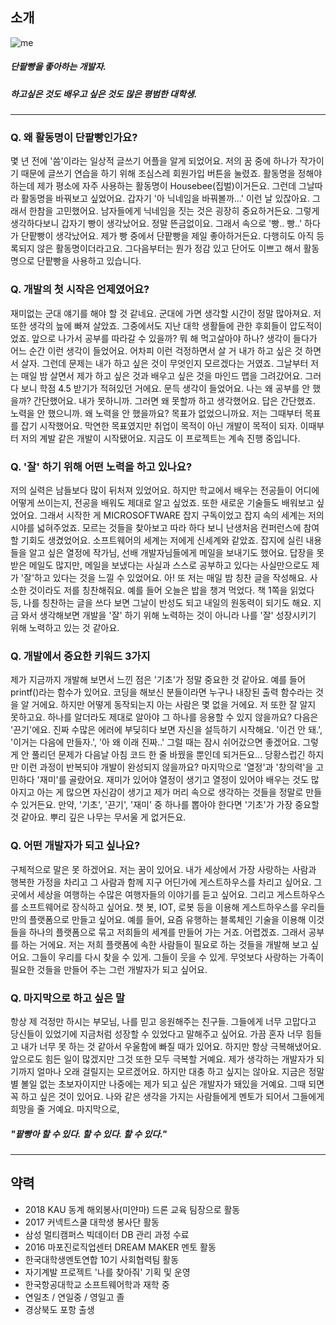 ## 소개

![me](http://Danpatpang.github.io/assets/img/me.jpg)

##### 단팥빵을 좋아하는 개발자.
##### 하고싶은 것도 배우고 싶은 것도 많은 평범한 대학생.

_ _ _ 

### Q. 왜 활동명이 단팥빵인가요?

몇 년 전에 '씀'이라는 일상적 글쓰기 어플을 알게 되었어요. 저의 꿈 중에 하나가 작가이기 때문에 글쓰기 연습을 하기 위해 조심스레 회원가입 버튼을 눌렸죠. 활동명을 정해야 하는데 제가 평소에 자주 사용하는 활동명이 Housebee(집벌)이거든요. 그런데 그날따라 활동명을 바꿔보고 싶었어요. 갑자기 '아 닉네임을 바꿔볼까...' 이런 날 있잖아요. 그래서 한참을 고민했어요. 남자들에게 닉네임을 짓는 것은 굉장히 중요하거든요. 그렇게 생각하다보니 갑자기 빵이 생각났어요. 정말 뜬금없이요. 그래서 속으로 '빵.. 빵..' 하다가 단팥빵이 생각났어요. 제가 빵 중에서 단팥빵을 제일 좋아하거든요. 다행히도 아직 등록되지 않은 활동명이더라고요. 그다음부터는 뭔가 정감 있고 단어도 이쁘고 해서 활동명으로 단팥빵을 사용하고 있습니다.

### Q. 개발의 첫 시작은 언제였어요?

재미없는 군대 얘기를 해야 할 것 같네요. 군대에 가면 생각할 시간이 정말 많아져요. 저 또한 생각의 늪에 빠져 살았죠. 그중에서도 지난 대학 생활들에 관한 후회들이 압도적이었죠. 앞으로 나가서 공부를 따라갈 수 있을까? 뭐 해 먹고살아야 하나? 생각이 들다가 어느 순간 이런 생각이 들었어요. 어차피 이런 걱정하면서 살 거 내가 하고 싶은 것 하면서 살자. 그런데 문제는 내가 하고 싶은 것이 무엇인지 모르겠다는 거였죠. 그날부터 저는 매일 밤 살면서 제가 하고 싶은 것과 배우고 싶은 것을 마인드 맵을 그려갔어요. 그러다 보니 학점 4.5 받기가 적혀있던 거에요. 문득 생각이 들었어요. 나는 왜 공부를 안 했을까? 간단했어요. 내가 못하니까. 그러면 왜 못할까 하고 생각했어요. 답은 간단했죠. 노력을 안 했으니까. 왜 노력을 안 했을까요? 목표가 없었으니까요. 저는 그때부터 목표를 잡기 시작했어요. 막연한 목표였지만 취업이 목적이 아닌 개발이 목적이 되자. 이때부터 저의 계발 같은 개발이 시작됐어요. 지금도 이 프로젝트는 계속 진행 중입니다.

### Q. '잘' 하기 위해 어떤 노력을 하고 있나요?

저의 실력은 남들보다 많이 뒤처져 있었어요. 하지만 학교에서 배우는 전공들이 어디에 어떻게 쓰이는지, 전공을 배워도 제대로 알고 싶었죠. 또한 새로운 기술들도 배워보고 싶었어요. 그래서 시작한 게 MICROSOFTWARE 잡지 구독이었고 잡지 속의 세계는 저의 시야를 넓혀주었죠. 모르는 것들을 찾아보고 따라 하다 보니 난생처음 컨퍼런스에 참여할 기회도 생겼었어요. 소프트웨어의 세계는 저에게 신세계와 같았죠. 잡지에 실린 내용들을 알고 싶은 열정에 작가님, 선배 개발자님들에게 메일을 보내기도 했어요. 답장을 못 받은 메일도 많지만, 메일을 보냈다는 사실과 스스로 공부하고 있다는 사실만으로도 제가 '잘'하고 있다는 것을 느낄 수 있었어요. 아! 또 저는 매일 밤 칭찬 글을 작성해요. 사소한 것이라도 저를 칭찬해줘요. 예를 들어 오늘은 밥을 챙겨 먹었다. 책 1쪽을 읽었다 등, 나를 칭찬하는 글을 쓰다 보면 그날이 반성도 되고 내일의 원동력이 되기도 해요. 지금 와서 생각해보면 개발을 '잘' 하기 위해 노력하는 것이 아니라 나를 '잘' 성장시키기 위해 노력하고 있는 것 같아요.

### Q. 개발에서 중요한 키워드 3가지

 제가 지금까지 개발해 보면서 느낀 점은 '기초'가 정말 중요한 것 같아요. 예를 들어 printf()라는 함수가 있어요. 코딩을 해보신 분들이라면 누구나 내장된 출력 함수라는 것을 알 거에요. 하지만 어떻게 동작되는지 아는 사람은 몇 없을 거에요. 저 또한 잘 알지 못하고요. 하나를 알더라도 제대로 알아야 그 하나를 응용할 수 있지 않을까요? 다음은 '끈기'에요. 진짜 수많은 에러에 부딪히다 보면 자신을 설득하기 시작해요. '이건 안 돼.', '이거는 다음에 만들자.', '아 왜 이래 진짜..' 그럴 때는 잠시 쉬어갔으면 좋겠어요. 그렇게 안 풀리던 문제가 다음날 아침 코드 한 줄 바꿨을 뿐인데 되거든요... 당황스럽긴 하지만 이런 과정이 반복되야 개발이 완성되지 않을까요? 마지막으로 '열정'과 '창의력'을 고민하다 '재미'를 골랐어요. 재미가 있어야 열정이 생기고 열정이 있어야 배우는 것도 많아지고 아는 게 많으면 자신감이 생기고 제가 머리 속으로 생각하는 것들을 정말로 만들 수 있거든요. 만약, '기초', '끈기', '재미' 중 하나를 뽑아야 한다면 '기초'가 가장 중요할 것 같아요. 뿌리 깊은 나무는 무서울 게 없거든요.

### Q. 어떤 개발자가 되고 싶나요?

구체적으로 말은 못 하겠어요. 저는 꿈이 있어요. 내가 세상에서 가장 사랑하는 사람과 행복한 가정을 차리고 그 사람과 함께 지구 어딘가에 게스트하우스를 차리고 싶어요. 그곳에서 세상을 여행하는 수많은 여행자들의 이야기를 듣고 싶어요. 그리고 게스트하우스를 소프트웨어로 장식하고 싶어요. 챗 봇, IOT, 로봇 등을 이용해 게스트하우스를 우리들만의 플랫폼으로 만들고 싶어요. 예를 들어, 요즘 유행하는 블록체인 기술을 이용해 이것들을 하나의 플랫폼으로 묶고 저희들의 세계를 만들어 가는 거죠. 어렵겠죠. 그래서 공부를 하는 거에요. 저는 저희 플랫폼에 속한 사람들이 필요로 하는 것들을 개발해 보고 싶어요. 그들이 우리를 다시 찾을 수 있게. 그들이 웃을 수 있게. 무엇보다 사랑하는 가족이 필요한 것들을 만들어 주는 그런 개발자가 되고 싶어요.

### Q. 마지막으로 하고 싶은 말

항상 제 걱정만 하시는 부모님, 나를 믿고 응원해주는 친구들. 그들에게 너무 고맙다고 당신들이 있었기에 지금처럼 성장할 수 있었다고 말해주고 싶어요. 가끔 혼자 너무 힘들고 내가 너무 못 하는 것 같아서 우울함에 빠질 때가 있어요. 하지만 항상 극복해냈어요. 앞으로도 힘든 일이 많겠지만 그것 또한 모두 극복할 거예요. 제가 생각하는 개발자가 되기까지 얼마나 오래 걸릴지는 모르겠어요. 하지만 대충 하고 싶지는 않아요. 지금은 정말 별 볼일 없는 초보자이지만 나중에는 제가 되고 싶은 개발자가 돼있을 거예요. 그때 되면 꼭 하고 싶은 것이 있어요. 나와 같은 생각을 가지는 사람들에게 멘토가 되어서 그들에게 희망을 줄 거예요. 마지막으로,
##### "팥빵아 할 수 있다. 할 수 있다. 할 수 있다."

_ _ _

## 약력

+ 2018 KAU 동계 해외봉사(미얀마) 드론 교육 팀장으로 활동
+ 2017 커넥트스쿨 대학생 봉사단 활동
+ 삼성 멀티캠퍼스 빅데이터 DB 관리 과정 수료
+ 2016 마포진로직업센터 DREAM MAKER 멘토 활동
+ 한국대학생멘토연합 10기 사회협력팀 활동
+ 자기계발 프로젝트 '나를 찾아줘' 기획 및 운영
+ 한국항공대학교 소프트웨어학과 재학 중
+ 연일초 / 연일중 / 영일고 졸
+ 경상북도 포항 출생
